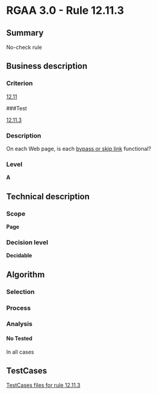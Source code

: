 # RGAA 3.0 -  Rule 12.11.3

## Summary

No-check rule

## Business description

### Criterion

[12.11](http://asqatasun.github.io/RGAA--3.0--EN/RGAA3.0_Criteria_English_version_v1.html#crit-12-11)

###Test

[12.11.3](http://asqatasun.github.io/RGAA--3.0--EN/RGAA3.0_Criteria_English_version_v1.html#test-12-11-3)

### Description
On each Web page,
    is each <a href="http://asqatasun.github.io/RGAA--3.0--EN/RGAA3.0_Glossary_English_version_v1.html#mLienEvitement">bypass
  or skip link</a> functional? 


### Level

**A**

## Technical description

### Scope

**Page**

### Decision level

**Decidable**

## Algorithm

### Selection

### Process

### Analysis

#### No Tested 

In all cases









##  TestCases 

[TestCases files for rule 12.11.3](https://github.com/Asqatasun/Asqatasun/tree/master/rules/rules-rgaa3.0/src/test/resources/testcases/rgaa30/Rgaa30Rule121103/) 


